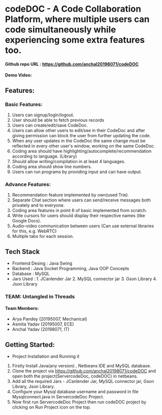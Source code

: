 # codeDOC - A Code Collaboration Platform, where multiple users can code simultaneously while experiencing some extra features too.

#### Github repo URL : https://github.com/anchal20198071/codeDOC
#### Demo Video: 

## Features: 
### Basic Features:
1. Users can signup/login/logout.
2. User should be able to fetch previous records
3. Users can create/edit/save CodeDoc.
4. Users can allow other users to edit/see in their CodeDoc and after giving permission can block the user from further updating the code.
5. When any user updates in the CodeDoc the same change must be reflected in every other user's window, working on the same CodeDoc.
6. Coding area should have highlighting/autocomplete/recommendation according to language. (Library)
7. Should allow writing/compilation in at least 4 languages.
8. Coding area should show line numbers.
9. Users can run programs by providing input and can have output.

### Advance Features:
1. Recommendation feature implemented by own(used Trie).
2. Separate Chat section where users can send/receive messages both privately and to everyone.
3. Coding area features in point 6 of basic implemented from scratch.
4. Write cursors for users should display their respective names (like Google Docs).
5. Audio-video communication between users (Can use external libraries for this, e.g. WebRTC)
6. Multiple tabs for each session.

## Tech Stack
- Frontend Desing : Java Swing
- Backend : Java Socket Programming, Java OOP Concepts
- Database : MySQL
- Jars Used : 
      1. JCanlender Jar
      2. MySQL connector jar
      3. Gson Library
      4. Json Library

### TEAM: Untangled in Threads
#### Team Members:
- Arya Pandey (20195007, Mechanical)
- Asmita Yadav (20195007, ECE)
- Anchal Yadav (20198071, IT)

## Getting Started:
- Project Installation and Running it
1. Firstly Install Java(any version) , Netbeans IDE and MySQL database.
2. Clone the project via https://github.com/anchal20198071/codeDOC and open both the project(ServercodeDoc, codeDOC) in netbeans.
3. Add all the required Jars - JCanlender Jar, MySQL connector jar, Gson Library, Json Library.
4. Configure your Mysql database username and password in file Mysqlconnect.java in ServercodeDoc Project.
5. Now first run ServercodeDoc Project then run codeDOC project by clicking on Run Project icon on the top.
